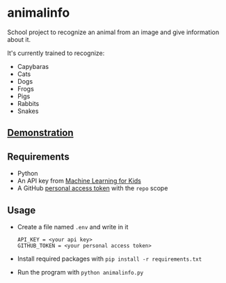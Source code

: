 # animalinfo
School project to recognize an animal from an image and give information about it.

It's currently trained to recognize:
- Capybaras
- Cats
- Dogs
- Frogs
- Pigs
- Rabbits
- Snakes

## [Demonstration](https://i.imgur.com/6S2eJtJ.mp4)

## Requirements
- Python
- An API key from [Machine Learning for Kids](https://machinelearningforkids.co.uk/)
- A GitHub [personal access token](https://docs.github.com/en/authentication/keeping-your-account-and-data-secure/creating-a-personal-access-token) with the `repo` scope

## Usage
- Create a file named `.env` and write in it

  ```
  API_KEY = <your api key>
  GITHUB_TOKEN = <your personal access token>
  ```

- Install required packages with `pip install -r requirements.txt`
- Run the program with `python animalinfo.py`
